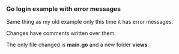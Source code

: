 ### Go login example with error messages

Same thing as my old example only this time it has error messages. 

Changes have comments written over them. 

The only file changed is **main.go** and a new folder **views** 

